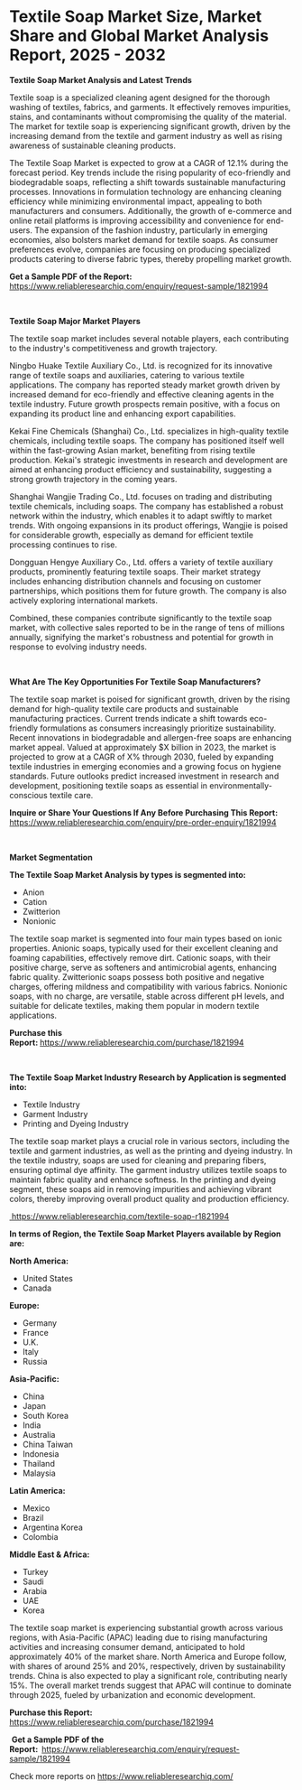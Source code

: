<p><h1>Textile Soap Market Size, Market Share and Global Market Analysis Report, 2025 - 2032</h1></p><p><strong>Textile Soap Market Analysis and Latest Trends</strong></p>
<p><p>Textile soap is a specialized cleaning agent designed for the thorough washing of textiles, fabrics, and garments. It effectively removes impurities, stains, and contaminants without compromising the quality of the material. The market for textile soap is experiencing significant growth, driven by the increasing demand from the textile and garment industry as well as rising awareness of sustainable cleaning products. </p><p>The Textile Soap Market is expected to grow at a CAGR of 12.1% during the forecast period. Key trends include the rising popularity of eco-friendly and biodegradable soaps, reflecting a shift towards sustainable manufacturing processes. Innovations in formulation technology are enhancing cleaning efficiency while minimizing environmental impact, appealing to both manufacturers and consumers. Additionally, the growth of e-commerce and online retail platforms is improving accessibility and convenience for end-users. The expansion of the fashion industry, particularly in emerging economies, also bolsters market demand for textile soaps. As consumer preferences evolve, companies are focusing on producing specialized products catering to diverse fabric types, thereby propelling market growth.</p></p>
<p><strong>Get a Sample PDF of the Report:&nbsp;</strong> <a href="https://www.reliableresearchiq.com/enquiry/request-sample/1821994?utm_campaign=2580&utm_medium=2&utm_source=Github&utm_content=ia&utm_term=01042025&utm_id=textile-soap">https://www.reliableresearchiq.com/enquiry/request-sample/1821994</a></p>
<p>&nbsp;</p>
<p><strong>Textile Soap Major Market Players</strong></p>
<p><p>The textile soap market includes several notable players, each contributing to the industry's competitiveness and growth trajectory. </p><p>Ningbo Huake Textile Auxiliary Co., Ltd. is recognized for its innovative range of textile soaps and auxiliaries, catering to various textile applications. The company has reported steady market growth driven by increased demand for eco-friendly and effective cleaning agents in the textile industry. Future growth prospects remain positive, with a focus on expanding its product line and enhancing export capabilities.</p><p>Kekai Fine Chemicals (Shanghai) Co., Ltd. specializes in high-quality textile chemicals, including textile soaps. The company has positioned itself well within the fast-growing Asian market, benefiting from rising textile production. Kekai's strategic investments in research and development are aimed at enhancing product efficiency and sustainability, suggesting a strong growth trajectory in the coming years.</p><p>Shanghai Wangjie Trading Co., Ltd. focuses on trading and distributing textile chemicals, including soaps. The company has established a robust network within the industry, which enables it to adapt swiftly to market trends. With ongoing expansions in its product offerings, Wangjie is poised for considerable growth, especially as demand for efficient textile processing continues to rise.</p><p>Dongguan Hengye Auxiliary Co., Ltd. offers a variety of textile auxiliary products, prominently featuring textile soaps. Their market strategy includes enhancing distribution channels and focusing on customer partnerships, which positions them for future growth. The company is also actively exploring international markets.</p><p>Combined, these companies contribute significantly to the textile soap market, with collective sales reported to be in the range of tens of millions annually, signifying the market's robustness and potential for growth in response to evolving industry needs.</p></p>
<p>&nbsp;</p>
<p><strong>What Are The Key Opportunities For Textile Soap Manufacturers?</strong></p>
<p><p>The textile soap market is poised for significant growth, driven by the rising demand for high-quality textile care products and sustainable manufacturing practices. Current trends indicate a shift towards eco-friendly formulations as consumers increasingly prioritize sustainability. Recent innovations in biodegradable and allergen-free soaps are enhancing market appeal. Valued at approximately $X billion in 2023, the market is projected to grow at a CAGR of X% through 2030, fueled by expanding textile industries in emerging economies and a growing focus on hygiene standards. Future outlooks predict increased investment in research and development, positioning textile soaps as essential in environmentally-conscious textile care.</p></p>
<p><strong>Inquire or Share Your Questions If Any Before Purchasing This Report:</strong> <a href="https://www.reliableresearchiq.com/enquiry/pre-order-enquiry/1821994?utm_campaign=2580&utm_medium=2&utm_source=Github&utm_content=ia&utm_term=01042025&utm_id=textile-soap">https://www.reliableresearchiq.com/enquiry/pre-order-enquiry/1821994</a></p>
<p>&nbsp;</p>
<p><strong>Market Segmentation</strong></p>
<p><strong>The Textile Soap Market Analysis by types is segmented into:</strong></p>
<p><ul><li>Anion</li><li>Cation</li><li>Zwitterion</li><li>Nonionic</li></ul></p>
<p><p>The textile soap market is segmented into four main types based on ionic properties. Anionic soaps, typically used for their excellent cleaning and foaming capabilities, effectively remove dirt. Cationic soaps, with their positive charge, serve as softeners and antimicrobial agents, enhancing fabric quality. Zwitterionic soaps possess both positive and negative charges, offering mildness and compatibility with various fabrics. Nonionic soaps, with no charge, are versatile, stable across different pH levels, and suitable for delicate textiles, making them popular in modern textile applications.</p></p>
<p><strong>Purchase this Report:&nbsp;</strong><a href="https://www.reliableresearchiq.com/purchase/1821994?utm_campaign=2580&utm_medium=2&utm_source=Github&utm_content=ia&utm_term=01042025&utm_id=textile-soap">https://www.reliableresearchiq.com/purchase/1821994</a></p>
<p>&nbsp;</p>
<p><strong>The Textile Soap Market Industry Research by Application is segmented into:</strong></p>
<p><ul><li>Textile Industry</li><li>Garment Industry</li><li>Printing and Dyeing Industry</li></ul></p>
<p><p>The textile soap market plays a crucial role in various sectors, including the textile and garment industries, as well as the printing and dyeing industry. In the textile industry, soaps are used for cleaning and preparing fibers, ensuring optimal dye affinity. The garment industry utilizes textile soaps to maintain fabric quality and enhance softness. In the printing and dyeing segment, these soaps aid in removing impurities and achieving vibrant colors, thereby improving overall product quality and production efficiency.</p></p>
<p><a href="https://www.reliableresearchiq.com/textile-soap-r1821994?utm_campaign=2580&utm_medium=2&utm_source=Github&utm_content=ia&utm_term=01042025&utm_id=textile-soap">&nbsp;https://www.reliableresearchiq.com/textile-soap-r1821994</a></p>
<p><strong>In terms of Region, the Textile Soap Market Players available by Region are:</strong></p>
<p>
    <p> <strong> North America: </strong>
        <ul>
            <li>United States</li>
            <li>Canada</li>
        </ul>
        </p> 
    <p> <strong> Europe: </strong>
        <ul>
            <li>Germany</li>
            <li>France</li>
            <li>U.K.</li>
            <li>Italy</li>
            <li>Russia</li>
        </ul>
        </p> 
    <p> <strong> Asia-Pacific: </strong>
        <ul>
            <li>China</li>
            <li>Japan</li>
            <li>South Korea</li>
            <li>India</li>
            <li>Australia</li>
            <li>China Taiwan</li>
            <li>Indonesia</li>
            <li>Thailand</li>
            <li>Malaysia</li>
        </ul>
        </p> 
    <p> <strong> Latin America: </strong>
        <ul>
            <li>Mexico</li>
            <li>Brazil</li>
            <li>Argentina Korea</li>
            <li>Colombia</li>
        </ul>
        </p> 
    <p> <strong> Middle East & Africa: </strong>
        <ul>
            <li>Turkey</li>
            <li>Saudi</li>
            <li>Arabia</li>
            <li>UAE</li>
            <li>Korea</li>
        </ul>
    </p>
    </p>
<p><p>The textile soap market is experiencing substantial growth across various regions, with Asia-Pacific (APAC) leading due to rising manufacturing activities and increasing consumer demand, anticipated to hold approximately 40% of the market share. North America and Europe follow, with shares of around 25% and 20%, respectively, driven by sustainability trends. China is also expected to play a significant role, contributing nearly 15%. The overall market trends suggest that APAC will continue to dominate through 2025, fueled by urbanization and economic development.</p></p>
<p><strong>Purchase this Report: </strong><a href="https://www.reliableresearchiq.com/purchase/1821994?utm_campaign=2580&utm_medium=2&utm_source=Github&utm_content=ia&utm_term=01042025&utm_id=textile-soap">https://www.reliableresearchiq.com/purchase/1821994</a></p>
<p>&nbsp;<strong>Get a Sample PDF of the Report:&nbsp;&nbsp;</strong><a href="https://www.reliableresearchiq.com/enquiry/request-sample/1821994?utm_campaign=2580&utm_medium=2&utm_source=Github&utm_content=ia&utm_term=01042025&utm_id=textile-soap">https://www.reliableresearchiq.com/enquiry/request-sample/1821994</a></p>
<p><strong></strong></p>
<p>Check more reports on <a href="https://www.reliableresearchiq.com/?utm_campaign=2580&utm_medium=2&utm_source=Github&utm_content=ia&utm_term=01042025&utm_id=textile-soap">https://www.reliableresearchiq.com/</a></p>